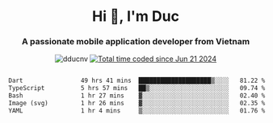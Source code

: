 <h1 align="center">
  Hi 👋, I'm  Duc</h1>
<h3 align="center">A passionate mobile application developer from Vietnam</h3>  
  
<p align="center"> <img src="https://komarev.com/ghpvc/?username=dducnv&label=Profile%20views&color=0e75b6&style=flat" alt="dducnv" /> 
<a href="https://wakatime.com/@4d2a2cd9-1bcb-4dd1-84a4-dce128a35137"><img src="https://wakatime.com/badge/user/4d2a2cd9-1bcb-4dd1-84a4-dce128a35137.svg" alt="Total time coded since Jun 21 2024" /></a>
</p>  

<div style="width: 100vw; overflow-x: auto; flex:center">
  <!--START_SECTION:waka-->

```txt
Dart                49 hrs 41 mins  ████████████████████▒░░░░   81.22 %
TypeScript          5 hrs 57 mins   ██▒░░░░░░░░░░░░░░░░░░░░░░   09.74 %
Bash                1 hr 27 mins    ▓░░░░░░░░░░░░░░░░░░░░░░░░   02.40 %
Image (svg)         1 hr 26 mins    ▓░░░░░░░░░░░░░░░░░░░░░░░░   02.35 %
YAML                1 hr 4 mins     ▒░░░░░░░░░░░░░░░░░░░░░░░░   01.76 %
```

<!--END_SECTION:waka-->
</div>




  
